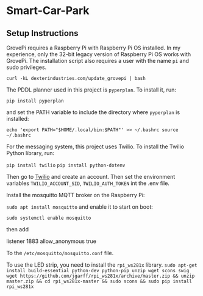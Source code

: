 # Smart-Car-Park

## Setup Instructions
GrovePi requires a Raspberry Pi with Raspberry Pi OS installed.
In my experience, only the 32-bit legacy version of Raspberry Pi OS works with GrovePi.
The installation script also requires a user with the name `pi` and sudo privileges.

```curl -kL dexterindustries.com/update_grovepi | bash```

The PDDL planner used in this project is `pyperplan`.
To install it, run:

```pip install pyperplan```

and set the PATH variable to include the directory where `pyperplan` is installed:

```echo 'export PATH="$HOME/.local/bin:$PATH"' >> ~/.bashrc source ~/.bashrc```

For the messaging system, this project uses Twilio.
To install the Twilio Python library, run:

```pip install twilio```
```pip install python-dotenv```

Then go to [Twilio](https://www.twilio.com/) and create an account.
Then set the environment variables `TWILIO_ACCOUNT_SID`, `TWILIO_AUTH_TOKEN` int the .env file.

Install the mosquitto MQTT broker on the Raspberry Pi:

```sudo apt install mosquitto```
and enable it to start on boot:

```sudo systemctl enable mosquitto```

then add 

listener 1883
allow_anonymous true

To the `/etc/mosquitto/mosquitto.conf` file.

To use the LED strip, you need to install the `rpi_ws281x` library.
```sudo apt-get install build-essential python-dev python-pip unzip wget scons swig```
```wget https://github.com/jgarff/rpi_ws281x/archive/master.zip && unzip master.zip && cd rpi_ws281x-master && sudo scons && sudo pip install rpi_ws281x```
